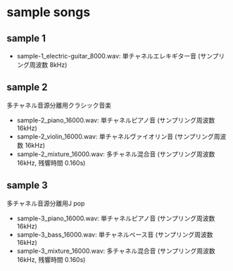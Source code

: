 # sample songs
## sample 1
- sample-1_electric-guitar_8000.wav: 単チャネルエレキギター音 (サンプリング周波数 8kHz)

## sample 2
多チャネル音源分離用クラシック音楽
- sample-2_piano_16000.wav: 単チャネルピアノ音 (サンプリング周波数 16kHz)
- sample-2_violin_16000.wav: 単チャネルヴァイオリン音 (サンプリング周波数 16kHz)
- sample-2_mixture_16000.wav: 多チャネル混合音 (サンプリング周波数 16kHz, 残響時間 0.160s)

## sample 3
多チャネル音源分離用J pop
- sample-3_piano_16000.wav: 単チャネルピアノ音 (サンプリング周波数 16kHz)
- sample-3_bass_16000.wav: 単チャネルベース音 (サンプリング周波数 16kHz)
- sample-3_mixture_16000.wav: 多チャネル混合音 (サンプリング周波数 16kHz, 残響時間 0.160s)